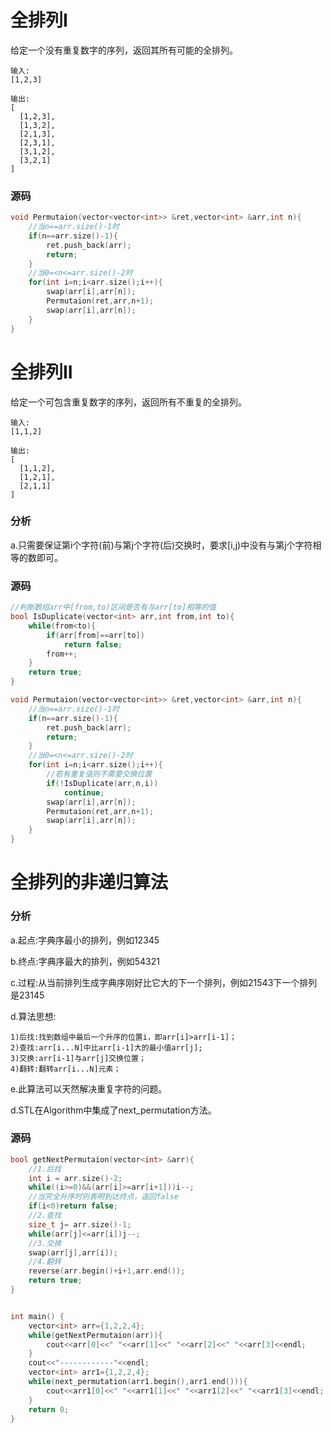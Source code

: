 # 全排列I


给定一个没有重复数字的序列，返回其所有可能的全排列。

```
输入:
[1,2,3]
```

```
输出:
[
  [1,2,3],
  [1,3,2],
  [2,1,3],
  [2,3,1],
  [3,1,2],
  [3,2,1]
]
```

### 源码

```cpp
void Permutaion(vector<vector<int>> &ret,vector<int> &arr,int n){
    //当n==arr.size()-1时
    if(n==arr.size()-1){
        ret.push_back(arr);
        return;
    }
    //当0=<n<=arr.size()-2时
    for(int i=n;i<arr.size();i++){
        swap(arr[i],arr[n]);
        Permutaion(ret,arr,n+1);
        swap(arr[i],arr[n]);
    }
}
```

# 全排列II


给定一个可包含重复数字的序列，返回所有不重复的全排列。

```
输入:
[1,1,2]
```

```
输出:
[
  [1,1,2],
  [1,2,1],
  [2,1,1]
]
```

### 分析

a.只需要保证第i个字符(前)与第j个字符(后)交换时，要求[i,j)中没有与第j个字符相等的数即可。

### 源码

```cpp
//判断数组arr中[from,to)区间是否有与arr[to]相等的值
bool IsDuplicate(vector<int> arr,int from,int to){
    while(from<to){
        if(arr[from]==arr[to])
            return false;
        from++;
    }
    return true;
}

void Permutaion(vector<vector<int>> &ret,vector<int> &arr,int n){
    //当n==arr.size()-1时
    if(n==arr.size()-1){
        ret.push_back(arr);
        return;
    }
    //当0=<n<=arr.size()-2时
    for(int i=n;i<arr.size();i++){
        //若有重复值则不需要交换位置
        if(!IsDuplicate(arr,n,i))
            continue;
        swap(arr[i],arr[n]);
        Permutaion(ret,arr,n+1);
        swap(arr[i],arr[n]);
    }
}
```

# 全排列的非递归算法


### 分析

a.起点:字典序最小的排列，例如12345

b.终点:字典序最大的排列，例如54321

c.过程:从当前排列生成字典序刚好比它大的下一个排列，例如21543下一个排列是23145

d.算法思想:

```
1)后找:找到数组中最后一个升序的位置i，即arr[i]>arr[i-1]；
2)查找:arr[i...N]中比arr[i-1]大的最小值arr[j];
3)交换:arr[i-1]与arr[j]交换位置；
4)翻转:翻转arr[i...N]元素；
```

e.此算法可以天然解决重复字符的问题。

d.STL在Algorithm中集成了next_permutation方法。

### 源码

```cpp
bool getNextPermutaion(vector<int> &arr){
    //1.后找
    int i = arr.size()-2;
    while((i>=0)&&(arr[i]>=arr[i+1]))i--;
    //当完全升序时则表明到达终点，返回false
    if(i<0)return false;
    //2.查找
    size_t j= arr.size()-1;
    while(arr[j]<=arr[i])j--;
    //3.交换
    swap(arr[j],arr[i]);
    //4.翻转
    reverse(arr.begin()+i+1,arr.end());
    return true;
}


int main() {
    vector<int> arr={1,2,2,4};
    while(getNextPermutaion(arr)){
        cout<<arr[0]<<" "<<arr[1]<<" "<<arr[2]<<" "<<arr[3]<<endl;
    }
    cout<<"------------"<<endl;
    vector<int> arr1={1,2,2,4};
    while(next_permutation(arr1.begin(),arr1.end())){
        cout<<arr1[0]<<" "<<arr1[1]<<" "<<arr1[2]<<" "<<arr1[3]<<endl;
    }
    return 0;
}
```
